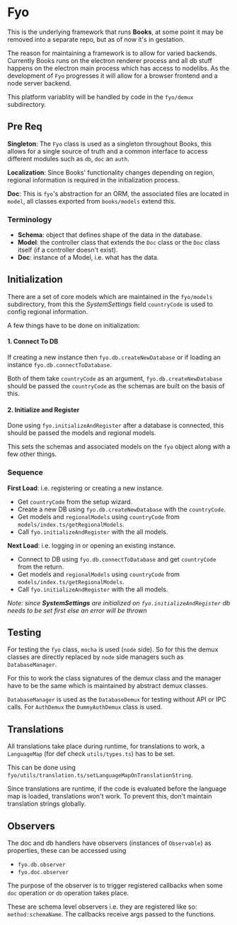 # Fyo

This is the underlying framework that runs **Books**, at some point it may be
removed into a separate repo, but as of now it's in gestation.

The reason for maintaining a framework is to allow for varied backends.
Currently Books runs on the electron renderer process and all db stuff happens
on the electron main process which has access to nodelibs. As the development
of `Fyo` progresses it will allow for a browser frontend and a node server
backend.

This platform variablity will be handled by code in the `fyo/demux` subdirectory.

## Pre Req

**Singleton**: The `Fyo` class is used as a singleton throughout Books, this
allows for a single source of truth and a common interface to access different
modules such as `db`, `doc` an `auth`.

**Localization**: Since Books' functionality changes depending on region,
regional information is required in the initialization process.

**Doc**: This is `fyo`'s abstraction for an ORM, the associated files are
located in `model`, all classes exported from `books/models` extend this.

### Terminology

- **Schema**: object that defines shape of the data in the database.
- **Model**: the controller class that extends the `Doc` class or the `Doc`
  class itself (if a controller doesn't exist).
- **Doc**: instance of a Model, i.e. what has the data.

## Initialization

There are a set of core models which are maintained in the `fyo/models`
subdirectory, from this the _SystemSettings_ field `countryCode` is used to
config regional information.

A few things have to be done on initialization:

#### 1. Connect To DB

If creating a new instance then `fyo.db.createNewDatabase` or if loading an
instance `fyo.db.connectToDatabase`.

Both of them take `countryCode` as an argument, `fyo.db.createNewDatabase`
should be passed the `countryCode` as the schemas are built on the basis of
this.

#### 2. Initialize and Register

Done using `fyo.initializeAndRegister` after a database is connected, this should be
passed the models and regional models.

This sets the schemas and associated models on the `fyo` object along with a few
other things.

### Sequence

**First Load**: i.e. registering or creating a new instance.

- Get `countryCode` from the setup wizard.
- Create a new DB using `fyo.db.createNewDatabase` with the `countryCode`.
- Get models and `regionalModels` using `countryCode` from `models/index.ts/getRegionalModels`.
- Call `fyo.initializeAndRegister` with the all models.

**Next Load**: i.e. logging in or opening an existing instance.

- Connect to DB using `fyo.db.connectToDatabase` and get `countryCode` from the return.
- Get models and `regionalModels` using `countryCode` from `models/index.ts/getRegionalModels`.
- Call `fyo.initializeAndRegister` with the all models.

_Note: since **SystemSettings** are initialized on `fyo.initializeAndRegister`
db needs to be set first else an error will be thrown_

## Testing

For testing the `fyo` class, `mocha` is used (`node` side). So for this the
demux classes are directly replaced by `node` side managers such as
`DatabaseManager`.

For this to work the class signatures of the demux class and the manager have to
be the same which is maintained by abstract demux classes.

`DatabaseManager` is used as the `DatabaseDemux` for testing without API or IPC
calls. For `AuthDemux` the `DummyAuthDemux` class is used.

## Translations

All translations take place during runtime, for translations to work, a
`LanguageMap` (for def check `utils/types.ts`) has to be set.

This can be done using `fyo/utils/translation.ts/setLanguageMapOnTranslationString`.

Since translations are runtime, if the code is evaluated before the language map
is loaded, translations won't work. To prevent this, don't maintain translation
strings globally.

## Observers

The doc and db handlers have observers (instances of `Observable`) as
properties, these can be accessed using
- `fyo.db.observer`
- `fyo.doc.observer`

The purpose of the observer is to trigger registered callbacks when some `doc`
operation or `db` operation takes place.

These are schema level observers i.e. they are registered like so:
`method:schemaName`. The callbacks receive args passed to the functions.